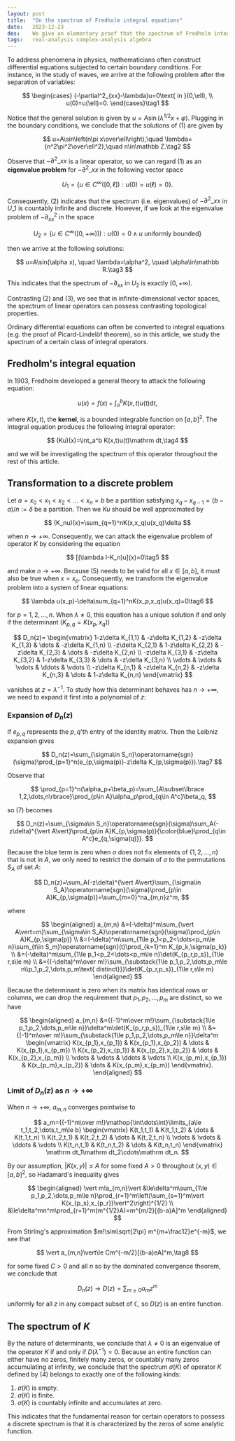 ```yaml
---
layout: post
title:  "On the spectrum of Fredholm integral equations"
date:   2023-12-23
des:    We give an elementary proof that the spectrum of Fredholm integral equations is discrete modulo the origin.
tags:   real-analysis complex-analysis algebra
---
```


To address phenomena in physics, mathematicians often construct differential equations subjected to certain boundary conditions. For instance, in the study of waves, we arrive at the following problem after the separation of variables:

$$
\begin{cases}
(-\partial^2_{xx}-\lambda)u=0\text{ in }(0,\ell), \\
u(0)=u(\ell)=0.
\end{cases}\tag1
$$

Notice that the general solution is given by $u=A\sin(\lambda^{1/2}x+\varphi)$. Plugging in the boundary conditions, we conclude that the solutions of (1) are given by

$$
u=A\sin\left(n\pi x\over\ell\right),\quad \lambda={n^2\pi^2\over\ell^2},\quad n\in\mathbb Z.\tag2
$$

Observe that $-\partial^2 \_ {xx}$ is a linear operator, so we can regard (1) as an **eigenvalue problem** for $-\partial^2 \_ {xx}$ in the following vector space

$$
U_1=\lbrace u\in C^\infty([0,\ell]):u(0)=u(\ell)=0\rbrace.
$$

Consequently, (2) indicates that the spectrum (i.e. eigenvalues) of $-\partial^2 \_ {xx}$ in $U \_ 1$ is countably infinite and discrete. However, if we look at the eigenvalue problem of $-\partial^2_{xx}$ in the space

$$
U_2=\lbrace u\in C^\infty([0,+\infty))):u(0)=0\wedge u\text{ uniformly bounded}\rbrace
$$

then we arrive at the following solutions:

$$
u=A\sin(\alpha x), \quad \lambda=\alpha^2, \quad \alpha\in\mathbb R.\tag3
$$

This indicates that the spectrum of $-\partial_{xx}$ in $U_2$ is exactly $(0,+\infty)$.

Contrasting (2) and (3), we see that in infinite-dimensional vector spaces, the spectrum of linear operators can possess contrasting topological properties.

Ordinary differential equations can often be converted to integral equations (e.g. the proof of Picard-Lindelöf theorem), so in this article, we study the spectrum of a certain class of integral operators.

## Fredholm's integral equation

In 1903, Fredholm developed a general theory to attack the following equation:

$$
u(x)=f(x)+\int_a^b K(x,t)u(t)\mathrm dt,
$$

where $K(x,t)$, the **kernel**, is a bounded integrable function on $[a,b]^2$. The integral equation produces the following integral operator:

$$
(Ku)(x)=\int_a^b K(x,t)u(t)\mathrm dt,\tag4
$$

and we will be investigating the spectrum of this operator throughout the rest of this article.

## Transformation to a discrete problem

Let $a=x_0<x_1<x_2<\dots<x_n=b$ be a partition satisfying $x_q-x_{q-1}=(b-a)/n:=\delta$ be a partition. Then we $Ku$ should be well approximated by

$$
(K_nu)(x)=\sum_{q=1}^nK(x,x_q)u(x_q)\delta
$$

when $n\to+\infty$. Consequently, we can attack the eigenvalue problem of operator $K$ by considering the equation

$$
[(\lambda I-K_n)u](x)=0\tag5
$$

and make $n\to+\infty$. Because (5) needs to be valid for all $x\in[a,b]$, it must also be true when $x=x_p$. Consequently, we transform the eigenvalue problem into a system of linear equations:

$$
\lambda u(x_p)-\delta\sum_{q=1}^nK(x_p,x_q)u(x_q)=0\tag6
$$

for $p=1,2,\dots,n$. When $\lambda\ne0$, this equation has a unique solution if and only if the determinant ($K_{p,q}=K(x_p,x_q)$)

$$
D_n(z)=
\begin{vmatrix}
1-z\delta K_{1,1} & -z\delta K_{1,2} & -z\delta K_{1,3} & \dots & -z\delta K_{1,n} \\
-z\delta K_{2,1} & 1-z\delta K_{2,2} & -z\delta K_{2,3} & \dots & -z\delta K_{2,n} \\
-z\delta K_{3,1} & -z\delta K_{3,2} & 1-z\delta K_{3,3} & \dots & -z\delta K_{3,n} \\
\vdots & \vdots & \vdots & \ddots & \vdots \\
-z\delta K_{n,1} & -z\delta K_{n,2} & -z\delta K_{n,3} & \dots & 1-z\delta K_{n,n}
\end{vmatrix}
$$

vanishes at $z=\lambda^{-1}$. To study how this determinant behaves has $n\to+\infty$, we need to expand it first into a polynomial of $z$:

### Expansion of $D_n(z)$

If $e_{p,q}$ represents the $p,q$'th entry of the identity matrix. Then the Leibniz expansion gives

$$
D_n(z)=\sum_{\sigma\in S_n}\operatorname{sgn}(\sigma)\prod_{p=1}^n(e_{p,\sigma(p)}-z\delta K_{p,\sigma(p)}).\tag7
$$

Observe that

$$
\prod_{p=1}^n(\alpha_p+\beta_p)=\sum_{A\subset\lbrace 1,2,\dots,n\rbrace}\prod_{p\in A}\alpha_p\prod_{q\in A^c}\beta_q,
$$

so (7) becomes

$$
D_n(z)=\sum_{\sigma\in S_n}\operatorname{sgn}(\sigma)\sum_A(-z\delta)^{\vert A\vert}\prod_{p\in A}K_{p,\sigma(p)}{\color{blue}\prod_{q\in A^c}e_{q,\sigma(q)}}.
$$

Because the blue term is zero when $\sigma$ does not fix elements of $\lbrace1,2,\dots,n\rbrace$ that is not in $A$, we only need to restrict the domain of $\sigma$ to the permutations $S_A$ of set $A$:

$$
D_n(z)=\sum_A(-z\delta)^{\vert A\vert}\sum_{\sigma\in S_A}\operatorname{sgn}(\sigma)\prod_{p\in A}K_{p,\sigma(p)}=\sum_{m=0}^na_{m,n}z^m,
$$

where

$$
\begin{aligned}
a_{m,n}
&=(-\delta)^m\sum_{\vert A\vert=m}\sum_{\sigma\in S_A}\operatorname{sgn}(\sigma)\prod_{p\in A}K_{p,\sigma(p)} \\
&=(-\delta)^m\sum_{1\le p_1<p_2<\dots<p_m\le n}\sum_{t\in S_m}\operatorname{sgn}(t)\prod_{k=1}^m K_{p_k,\sigma(p_k)} \\
&=(-\delta)^m\sum_{1\le p_1<p_2<\dots<p_m\le n}\det(K_{p_r,p_s})_{1\le r,s\le m} \\
&={(-\delta)^m\over m!}\sum_{\substack{1\le p_1,p_2,\dots,p_m\le n\\p_1,p_2,\dots,p_m\text{ distinct}}}\det(K_{p_r,p_s})_{1\le r,s\le m}
\end{aligned}
$$

Because the determinant is zero when its matrix has identical rows or columns, we can drop the requirement that $p_1,p_2,\dots,p_m$ are distinct, so we have

$$
\begin{aligned}
a_{m,n}
&={(-1)^m\over m!}\sum_{\substack{1\le p_1,p_2,\dots,p_m\le n}}\delta^m\det(K_{p_r,p_s})_{1\le r,s\le m} \\
&={(-1)^m\over m!}\sum_{\substack{1\le p_1,p_2,\dots,p_m\le n}}\delta^m
\begin{vmatrix}
K(x_{p_1},x_{p_1}) & K(x_{p_1},x_{p_2}) & \dots & K(x_{p_1},x_{p_m}) \\
K(x_{p_2},x_{p_1}) & K(x_{p_2},x_{p_2}) & \dots & K(x_{p_2},x_{p_m}) \\
\vdots & \vdots & \ddots & \vdots \\
K(x_{p_m},x_{p_1}) & K(x_{p_m},x_{p_2}) & \dots & K(x_{p_m},x_{p_m})
\end{vmatrix}.
\end{aligned}
$$

### Limit of $D_n(z)$ as $n\to+\infty$

When $n\to+\infty$, $a_{m,n}$ converges pointwise to

$$
a_m={(-1)^m\over m!}\mathop{\int\dots\int}\limits_{a\le t_1,t_2,\dots,t_m\le b}
\begin{vmatrix}
K(t_1,t_1) & K(t_1,t_2) & \dots & K(t_1,t_n) \\
K(t_2,t_1) & K(t_2,t_2) & \dots & K(t_2,t_n) \\
\vdots & \vdots & \ddots & \vdots \\
K(t_n,t_1) & K(t_n,t_2) & \dots & K(t_n,t_n)
\end{vmatrix}
\mathrm dt_1\mathrm dt_2\cdots\mathrm dt_n.
$$

By our assumption, $\vert K(x,y)\vert\le A$ for some fixed $A>0$ throughout $(x,y)\in [a,b]^2$, so Hadamard's inequality gives

$$
\begin{aligned}
\vert m!a_{m,n}\vert
&\le\delta^m\sum_{1\le p_1,p_2,\dots,p_m\le n}\prod_{r=1}^m\left(\sum_{s=1}^m\vert K(x_{p_s},x_{p_r})\vert^2\right)^{1/2} \\
&\le\delta^mn^m\prod_{r=1}^m(m^{1/2}A)=m^{m/2}[(b-a)A]^m
\end{aligned}
$$

From Stirling's approximation $m!\sim\sqrt{2\pi} m^{m+\frac12}e^{-m}$, we see that

$$
\vert a_{m,n}\vert\le Cm^{-m/2}[(b-a)eA]^m,\tag8
$$

for some fixed $C>0$ and all $n$ so by the dominated convergence theorem, we conclude that

$$
D_n(z)\to D(z)=\sum_{m\ge0}a_mz^m
$$

uniformly for all $z$ in any compact subset of $\mathbb C$, so $D(z)$ is an entire function.

## The spectrum of $K$

By the nature of determinants, we conclude that $\lambda\ne0$ is an eigenvalue of the operator $K$ if and only if $D(\lambda^{-1})=0$. Because an entire function can either have no zeros, finitely many zeros, or countably many zeros accumulating at infinity, we conclude that the spectrum $\sigma(K)$ of operator $K$ defined by (4) belongs to exactly one of the following kinds:

1. $\sigma(K)$ is empty.
2. $\sigma(K)$ is finite.
3. $\sigma(K)$ is countably infinite and accumulates at zero.

This indicates that the fundamental reason for certain operators to possess a discrete spectrum is that it is characterized by the zeros of some analytic function.